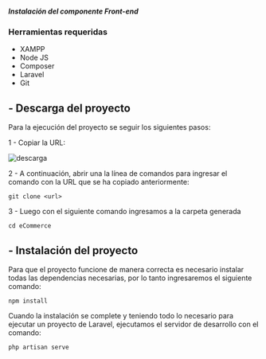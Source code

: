 
##### Instalación del componente Front-end

### Herramientas requeridas

- XAMPP
- Node JS
- Composer
- Laravel
- Git

## - Descarga del proyecto

Para la ejecución del proyecto se seguir los siguientes pasos: 

1 - Copiar la URL:

![descarga](https://user-images.githubusercontent.com/58127103/188290983-285b5dd1-72da-429f-b1e7-60a260ec5d3f.png)

2 - A continuación, abrir una la línea de comandos para ingresar el comando con la URL que se ha copiado anteriormente:
```
git clone <url> 
```

3 - Luego con el siguiente comando ingresamos a la carpeta generada
```
cd eCommerce
```
## - Instalación del proyecto

Para que el proyecto funcione de manera correcta es necesario instalar todas las dependencias necesarias, por lo tanto ingresaremos el siguiente comando:
```
npm install
```
Cuando la instalación se complete y teniendo todo lo necesario para ejecutar un proyecto de Laravel, ejecutamos el servidor de desarrollo con el comando:
```
php artisan serve
```

